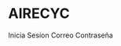 # AIRECYC
Inicia Sesion
                                                               Correo
                                                               Contraseña
